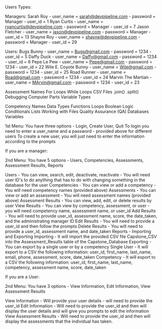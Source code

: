 Users Types:

Managers:
Sarah Roy - user_name = sarah@devpipeline.com - password = Manager - user_id = 1
Ryan Curtis - user_name = ryancurtis@devpipeline.com - password = Manager - user_id = 7
Jason Fletcher - user_name = jason@devpipeline.com - password = Manager - user_id = 13
Shayne Roy - user_name = shayne@devpipeline.com - password = Manager - user_id = 29

Users:
Bugs Bunny - user_name = Bugs@gmail.com - password = 1234 - user_id = 5
Daffy Duck - user_name = Daffy@gmail.com - password = 1234 - user_id = 6
Pepe Le Pew - user_name = Pepe@gmail.com - password = 1234 - user_id = 22
Wile E. Coyote Bunny - user_name = Wile@gmail.com - password = 1234 - user_id = 25
Road Runner - user_name = Road@gmail.com - password = 1234 - user_id = 24
Marvin The Martian - user_name = MArvin@gmail.com - password = 1234 - user_id = 23

Assessment Names
For Loops
While Loops
CSV Files
.join()
.split()
Debugging
Computer Parts
Variable Types

Competency Names
Data Types
Functions
Loops
Boolean Logic
Conditionals
Lists
Working with Files
Quality Assurance (QA)
Databases
Variables


1st Menu:
You have three options - Login, Create User, Quit
To login you need to enter a user_name and a password - provided above for different users
To create a new user, you will just need to enter the information according to the prompts

If you are a manager:

2nd Menu:
You have 5 options - Users, Competencies, Assessments, Assessment Results, Reports

Users - You can view, search, edit, deactivate, reactivate - You will need user ID's to do anything that has to do with changing something in the database for the user
Competencies - You can view or add a competency - You will need competency names (provided above)
Assessments - You can view or add an assessment - You will need assessment names (provided above)
Assessment Results - You can view, add, edit, or delete results by user
    View Results - You can view by competency, assessment, or user - you will need competency name, assessment name, or user_id
    Add Results - You will need to provide user_id, assessment name, score, the date_taken, and the administrating manager ID 
    Edit Results - You will need to provide a user_id and then follow the prompts
    Delete Results - You will need to provide a user_id, assessment name, and date_taken
Reports - Importing and Exporting
    Importing - It will import the provided CSV file Capstone_CSV into the Assessment_Results table of the Capstone_Database
    Exporting - You can export by a single user or by a competency
        Single User - It will export to a CSV the following information: user_id, first_name, last_name, email, phone, assessment, score, date_taken
        Competency - It will export to a CSV the following information: user_id, first_name, last_name, competency, assessment name, score, date_taken

If you are a User:

2nd Menu:
You have 3 options - View Information, Edit Information, View Assessment Results

View Information - Will provide your user details - will need to provide the user_id
Edit Information - Will need to provide the user_id and then will display the user details and will give you prompts to edit the information
View Assessment Results - Will need to provide the user_id and then will display the assessments that the individual has taken.
